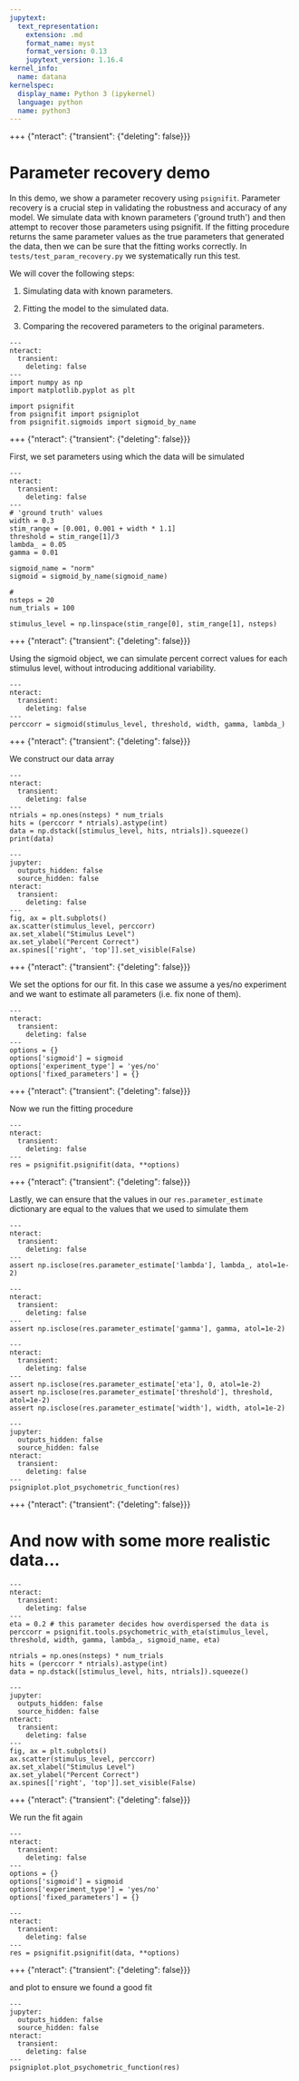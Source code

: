 ```yaml
---
jupytext:
  text_representation:
    extension: .md
    format_name: myst
    format_version: 0.13
    jupytext_version: 1.16.4
kernel_info:
  name: datana
kernelspec:
  display_name: Python 3 (ipykernel)
  language: python
  name: python3
---
```


+++ {"nteract": {"transient": {"deleting": false}}}

# Parameter recovery demo

In this demo, we show a parameter recovery using `psignifit`. Parameter recovery is a crucial step in validating the robustness and accuracy of any model. We simulate data with known parameters ('ground truth') and then attempt to recover those parameters using psignifit. If the fitting procedure returns the same parameter values as the true parameters that generated the data, then we can be sure that the fitting works correctly. In `tests/test_param_recovery.py` we systematically run this test.

We will cover the following steps:

  1. Simulating data with known parameters.
  
  2. Fitting the model to the simulated data.
  
  3. Comparing the recovered parameters to the original parameters.

```{code-cell} ipython3
---
nteract:
  transient:
    deleting: false
---
import numpy as np
import matplotlib.pyplot as plt

import psignifit
from psignifit import psigniplot
from psignifit.sigmoids import sigmoid_by_name
```

+++ {"nteract": {"transient": {"deleting": false}}}

First, we set parameters using which the data will be simulated

```{code-cell} ipython3
---
nteract:
  transient:
    deleting: false
---
# 'ground truth' values
width = 0.3
stim_range = [0.001, 0.001 + width * 1.1]
threshold = stim_range[1]/3
lambda_ = 0.05
gamma = 0.01

sigmoid_name = "norm"
sigmoid = sigmoid_by_name(sigmoid_name)

# 
nsteps = 20
num_trials = 100

stimulus_level = np.linspace(stim_range[0], stim_range[1], nsteps)
```

+++ {"nteract": {"transient": {"deleting": false}}}

Using the sigmoid object, we can simulate percent correct values for each stimulus level, without introducing
additional variability.

```{code-cell} ipython3
---
nteract:
  transient:
    deleting: false
---
perccorr = sigmoid(stimulus_level, threshold, width, gamma, lambda_)
```

+++ {"nteract": {"transient": {"deleting": false}}}

We construct our data array

```{code-cell} ipython3
---
nteract:
  transient:
    deleting: false
---
ntrials = np.ones(nsteps) * num_trials
hits = (perccorr * ntrials).astype(int)
data = np.dstack([stimulus_level, hits, ntrials]).squeeze()
print(data)
```

```{code-cell} ipython3
---
jupyter:
  outputs_hidden: false
  source_hidden: false
nteract:
  transient:
    deleting: false
---
fig, ax = plt.subplots()
ax.scatter(stimulus_level, perccorr)
ax.set_xlabel("Stimulus Level")
ax.set_ylabel("Percent Correct")
ax.spines[['right', 'top']].set_visible(False)
```

+++ {"nteract": {"transient": {"deleting": false}}}

We set the options for our fit. In this case we assume a yes/no experiment and we want to estimate all parameters (i.e. fix none of them).

```{code-cell} ipython3
---
nteract:
  transient:
    deleting: false
---
options = {}
options['sigmoid'] = sigmoid 
options['experiment_type'] = 'yes/no'
options['fixed_parameters'] = {}
```

+++ {"nteract": {"transient": {"deleting": false}}}

Now we run the fitting procedure

```{code-cell} ipython3
---
nteract:
  transient:
    deleting: false
---
res = psignifit.psignifit(data, **options)
```

+++ {"nteract": {"transient": {"deleting": false}}}

Lastly, we can ensure that the values in our `res.parameter_estimate` dictionary are equal to the values that we used to simulate them

```{code-cell} ipython3
---
nteract:
  transient:
    deleting: false
---
assert np.isclose(res.parameter_estimate['lambda'], lambda_, atol=1e-2)
```

```{code-cell} ipython3
---
nteract:
  transient:
    deleting: false
---
assert np.isclose(res.parameter_estimate['gamma'], gamma, atol=1e-2)
```

```{code-cell} ipython3
---
nteract:
  transient:
    deleting: false
---
assert np.isclose(res.parameter_estimate['eta'], 0, atol=1e-2)
assert np.isclose(res.parameter_estimate['threshold'], threshold, atol=1e-2)
assert np.isclose(res.parameter_estimate['width'], width, atol=1e-2)
```

```{code-cell} ipython3
---
jupyter:
  outputs_hidden: false
  source_hidden: false
nteract:
  transient:
    deleting: false
---
psigniplot.plot_psychometric_function(res)
```

+++ {"nteract": {"transient": {"deleting": false}}}

# And now with some more realistic data...

```{code-cell} ipython3
---
nteract:
  transient:
    deleting: false
---
eta = 0.2 # this parameter decides how overdispersed the data is
perccorr = psignifit.tools.psychometric_with_eta(stimulus_level, threshold, width, gamma, lambda_, sigmoid_name, eta)

ntrials = np.ones(nsteps) * num_trials
hits = (perccorr * ntrials).astype(int)
data = np.dstack([stimulus_level, hits, ntrials]).squeeze()
```

```{code-cell} ipython3
---
jupyter:
  outputs_hidden: false
  source_hidden: false
nteract:
  transient:
    deleting: false
---
fig, ax = plt.subplots()
ax.scatter(stimulus_level, perccorr)
ax.set_xlabel("Stimulus Level")
ax.set_ylabel("Percent Correct")
ax.spines[['right', 'top']].set_visible(False)
```

+++ {"nteract": {"transient": {"deleting": false}}}

We run the fit again

```{code-cell} ipython3
---
nteract:
  transient:
    deleting: false
---
options = {}
options['sigmoid'] = sigmoid 
options['experiment_type'] = 'yes/no'
options['fixed_parameters'] = {}
```

```{code-cell} ipython3
---
nteract:
  transient:
    deleting: false
---
res = psignifit.psignifit(data, **options)
```

+++ {"nteract": {"transient": {"deleting": false}}}

and plot to ensure we found a good fit

```{code-cell} ipython3
---
jupyter:
  outputs_hidden: false
  source_hidden: false
nteract:
  transient:
    deleting: false
---
psigniplot.plot_psychometric_function(res)
```
